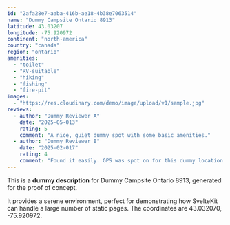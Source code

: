 ```yaml
---
id: "2afa28e7-aaba-416b-ae18-4b38e7063514"
name: "Dummy Campsite Ontario 8913"
latitude: 43.03207
longitude: -75.920972
continent: "north-america"
country: "canada"
region: "ontario"
amenities:
  - "toilet"
  - "RV-suitable"
  - "hiking"
  - "fishing"
  - "fire-pit"
images:
  - "https://res.cloudinary.com/demo/image/upload/v1/sample.jpg"
reviews:
  - author: "Dummy Reviewer A"
    date: "2025-05-013"
    rating: 5
    comment: "A nice, quiet dummy spot with some basic amenities."
  - author: "Dummy Reviewer B"
    date: "2025-02-017"
    rating: 4
    comment: "Found it easily. GPS was spot on for this dummy location."
---
```


This is a **dummy description** for Dummy Campsite Ontario 8913, generated for the proof of concept.

It provides a serene environment, perfect for demonstrating how SvelteKit can handle a large number of static pages. The coordinates are 43.032070, -75.920972.
